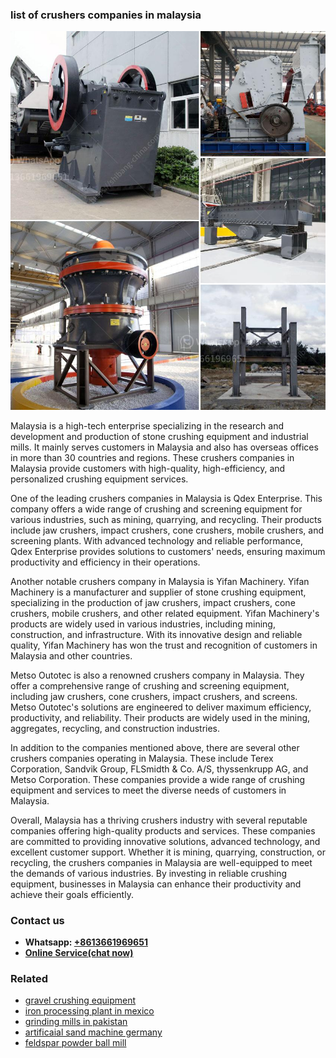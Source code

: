 <h3>list of crushers companies in malaysia</h3><img src='1702950153.jpg' alt=''><p>Malaysia is a high-tech enterprise specializing in the research and development and production of stone crushing equipment and industrial mills. It mainly serves customers in Malaysia and also has overseas offices in more than 30 countries and regions. These crushers companies in Malaysia provide customers with high-quality, high-efficiency, and personalized crushing equipment services.</p><p>One of the leading crushers companies in Malaysia is Qdex Enterprise. This company offers a wide range of crushing and screening equipment for various industries, such as mining, quarrying, and recycling. Their products include jaw crushers, impact crushers, cone crushers, mobile crushers, and screening plants. With advanced technology and reliable performance, Qdex Enterprise provides solutions to customers' needs, ensuring maximum productivity and efficiency in their operations.</p><p>Another notable crushers company in Malaysia is Yifan Machinery. Yifan Machinery is a manufacturer and supplier of stone crushing equipment, specializing in the production of jaw crushers, impact crushers, cone crushers, mobile crushers, and other related equipment. Yifan Machinery's products are widely used in various industries, including mining, construction, and infrastructure. With its innovative design and reliable quality, Yifan Machinery has won the trust and recognition of customers in Malaysia and other countries.</p><p>Metso Outotec is also a renowned crushers company in Malaysia. They offer a comprehensive range of crushing and screening equipment, including jaw crushers, cone crushers, impact crushers, and screens. Metso Outotec's solutions are engineered to deliver maximum efficiency, productivity, and reliability. Their products are widely used in the mining, aggregates, recycling, and construction industries.</p><p>In addition to the companies mentioned above, there are several other crushers companies operating in Malaysia. These include Terex Corporation, Sandvik Group, FLSmidth & Co. A/S, thyssenkrupp AG, and Metso Corporation. These companies provide a wide range of crushing equipment and services to meet the diverse needs of customers in Malaysia.</p><p>Overall, Malaysia has a thriving crushers industry with several reputable companies offering high-quality products and services. These companies are committed to providing innovative solutions, advanced technology, and excellent customer support. Whether it is mining, quarrying, construction, or recycling, the crushers companies in Malaysia are well-equipped to meet the demands of various industries. By investing in reliable crushing equipment, businesses in Malaysia can enhance their productivity and achieve their goals efficiently.</p><h3>Contact us</h3><ul><li><strong>Whatsapp:&nbsp;<a href="https://wa.me/8613661969651">+8613661969651</a></strong></li><li><a href="https://swt.shibang-china.com/?git&amp;zhl&amp;list of crushers companies in malaysia"><strong>Online Service(chat now)</strong></a></li></ul><h3>Related</h3><ul><li><a href='gravel crushing equipment.md'>gravel crushing equipment</a></li><li><a href='iron processing plant in mexico.md'>iron processing plant in mexico</a></li><li><a href='grinding mills in pakistan.md'>grinding mills in pakistan</a></li><li><a href='artificaial sand machine germany.md'>artificaial sand machine germany</a></li><li><a href='feldspar powder ball mill.md'>feldspar powder ball mill</a></li></ul>
